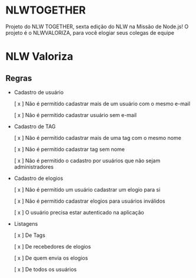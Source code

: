 # NLWTOGETHER
Projeto do NLW TOGETHER, sexta edição do NLW na Missão de Node.js!
O projeto é o NLWVALORIZA, para você elogiar seus colegas de equipe

# NLW Valoriza

## Regras

- Cadastro de usuário

  [ x ] Não é permitido cadastrar mais de um usuário com o mesmo e-mail

  [ x ] Não é permitido cadastrar usuário sem e-mail

- Cadastro de TAG

  [ x ] Não é permitido cadastrar mais de uma tag com o mesmo nome

  [ x ] Não é permitido cadastrar tag sem nome

  [ x ] Não é permitido o cadastro por usuários que não sejam administradores

- Cadastro de elogios

  [ x ] Não é permitido um usuário cadastrar um elogio para si

  [ x ] Não é permitido cadastrar elogios para usuários inválidos

  [ x ] O usuário precisa estar autenticado na aplicação

- Listagens

  [ x ] De Tags

  [ x ] De recebedores de elogios

  [ x ] De quem envia os elogios
  
  [ x ] De todos os usuários
